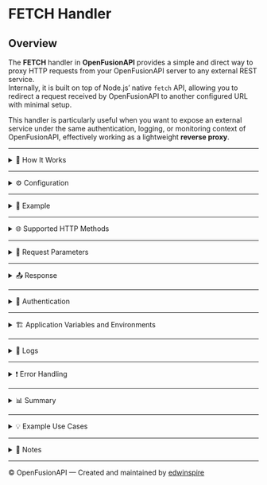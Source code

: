 # FETCH Handler

## Overview

The **FETCH** handler in **OpenFusionAPI** provides a simple and direct way to proxy HTTP requests from your OpenFusionAPI server to any external REST service.  
Internally, it is built on top of Node.js’ native `fetch` API, allowing you to redirect a request received by OpenFusionAPI to another configured URL with minimal setup.

This handler is particularly useful when you want to expose an external service under the same authentication, logging, or monitoring context of OpenFusionAPI, effectively working as a lightweight **reverse proxy**.

---

<details>
<summary>🧠 How It Works</summary>

When a client performs a request to an OpenFusionAPI endpoint configured with the `FETCH` handler, the handler:
1. Takes the incoming request (method, headers, body, query parameters).
2. Sends the request to the **target URL** configured by the user.
3. Returns the **exact same response** from the external service to the client.

The operation is fully transparent to the user and mirrors the behavior of a proxy service.
</details>

---

<details>
<summary>⚙️ Configuration</summary>

In the web interface of OpenFusionAPI, navigate to the **Configuration** tab of your endpoint, then enter the **target URL** for the request.

> Example configuration in the GUI:
> ```
> Url to make the request. The operation is similar to a proxy.
> Url: https://api.github.com/users/edwinspire
> ```

Each endpoint belongs to an **application (app)** and can have different environment configurations:  
- `Development`  
- `Quality`  
- `Production`

Each environment may define its own **application variables** (App Vars), which can be referenced within the configuration.
</details>

---

<details>
<summary>📘 Example</summary>

### Example Endpoint Definition

If you create an endpoint:
```
GET /api/demo/ofapi/fetch/using_app_vars/dev
```

Configured with:
```
Url: https://api.github.com/users/edwinspire
```

Then calling this endpoint from a client:

```bash
curl -X GET https://your-openfusionapi-server/api/demo/ofapi/fetch/using_app_vars/dev
```

OpenFusionAPI will internally call:

```bash
https://api.github.com/users/edwinspire
```

and return its exact response to the client.
</details>

---

<details>
<summary>🌐 Supported HTTP Methods</summary>

The FETCH handler supports **all HTTP methods**:
- `GET`
- `POST`
- `PUT`
- `PATCH`
- `DELETE`
- `OPTIONS`
- `HEAD`

The method used by the client is preserved in the proxied request.
</details>

---

<details>
<summary>🔧 Request Parameters</summary>

| Parameter | Type | Required | Description |
|------------|------|-----------|--------------|
| `url` | `string` | ✅ | The target URL to which the request will be redirected. |
| `headers` | `object` | Optional | Additional headers to be sent with the request. |
| `query params` | `object` | Optional | Query parameters can be passed as part of the original request. |
| `body` | `any` | Optional | For methods like POST or PUT, the request body is forwarded. |
| `cacheSeconds` | `integer` | Optional | Defines how long (in seconds) the response should be cached. |

**Note:** Timeout handling is globally defined in OpenFusionAPI. Retries are not performed automatically.
</details>

---

<details>
<summary>📤 Response</summary>

The response from the external service is returned **exactly as received**.  
This includes:
- Status code  
- Headers  
- Body (JSON, text, XML, binary, etc.)

No transformation or parsing is applied by the FETCH handler.
</details>

---

<details>
<summary>🔐 Authentication</summary>

Each endpoint in OpenFusionAPI can be configured as:
- **Public** – accessible without authentication  
- **Token-based authentication** – using JWT tokens  
- **Basic authentication**

FETCH itself does not handle authentication to the target service; however, you can include authentication headers (e.g., API keys, Bearer tokens) within the configured URL or the headers section.

Example with authentication header:
```bash
curl -X GET https://your-openfusionapi-server/api/demo/external/users   -H "Authorization: Bearer YOUR_API_TOKEN"
```
</details>

---

<details>
<summary>🏗️ Application Variables and Environments</summary>

Endpoints are organized within **applications (apps)**.  
Each application can define **Application Variables** that can be referenced by the FETCH handler in its configuration.

OpenFusionAPI supports three environments:
- **Development**
- **Quality**
- **Production**

Each environment has its own set of variables, allowing environment-specific configurations for external service URLs, tokens, or keys.

Example:
```text
DEV_API_URL = https://dev.api.externalservice.com
PROD_API_URL = https://api.externalservice.com
```
</details>

---

<details>
<summary>📜 Logs</summary>

All HTTP requests handled by OpenFusionAPI — regardless of the handler — are logged in a **global log system**.  
For FETCH endpoints, this includes:
- Timestamp  
- HTTP method  
- Endpoint path  
- Target URL  
- Response status code  
- Execution time (ms)

Logs can be reviewed from the **Logs** section of the OpenFusionAPI dashboard.
</details>

---

<details>
<summary>❗ Error Handling</summary>

The FETCH handler propagates errors from the external service as-is.  
If the target service responds with an error (e.g., `404`, `500`), the same status code and message are returned to the client.

If OpenFusionAPI cannot reach the target URL (network error, timeout, etc.), a response with an appropriate HTTP error code is generated by the server (typically `502 Bad Gateway` or `504 Gateway Timeout`).
</details>

---

<details>
<summary>📊 Summary</summary>

| Feature | Supported |
|----------|------------|
| HTTP Methods | ✅ All |
| Headers | ✅ |
| Query Params | ✅ |
| Body Forwarding | ✅ |
| Timeout | 🔧 Defined globally |
| Retries | ❌ Not supported |
| Cache | ✅ (configurable per endpoint) |
| Auth Modes | Public / Token / Basic |
| Integration with other modules | ❌ Independent |
| Logging | ✅ Global logs per request |
</details>

---

<details>
<summary>💡 Example Use Cases</summary>

- **Expose an external REST service** under your own domain.  
- **Standardize authentication and logging** for third-party APIs.  
- **Quickly wrap public APIs** into a controlled and secured environment.  
</details>

---

<details>
<summary>📌 Notes</summary>

- The FETCH handler does **not** modify responses in any way.  
- It is ideal for proxying or wrapping existing APIs.  
- For transforming or enriching responses, use other handlers (e.g., `FUNCTION` or `JS`).
</details>

---

© OpenFusionAPI — Created and maintained by [edwinspire](https://github.com/edwinspire)
